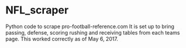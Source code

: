 # NFL_scraper
Python code to scrape pro-football-reference.com
It is set up to bring passing, defense, scoring rushing and receiving tables from each teams page.  This worked correctly as of May 6, 2017.
